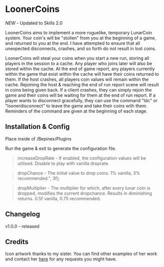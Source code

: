 # LoonerCoins

*NEW* - Updated to Skills 2.0

LoonerCoins aims to implement a more roguelike, temporary LunarCoin system. Your coin's will be "stollen" from you at the beginning of a game, and returned to you at the end. I have attempted to ensure that all unexpected disconnects, crashes, and so forth do not result in lost coins.

LoonerCoins will steal your coins when you start a new run, storing all players in the session to a cache. Any player who joins later will also be stored within the cache. At the end of game report, any players currently within the game that exist within the cache will have their coins returned to them. If the host crashes, all players coin values will remain within the cache. Rejoining the host & reaching the end of run report scene will result in coins being given back. If a client crashes, they can simply rejoin the game and their coins will be waiting for them at the end of run report. If a player wants to disconnect gracefully, they can use the command "ldc" or "loonerdisconnect" to leave the game and take their coins with them. Reminders of the command are given at the beginning of each stage.

## Installation & Config

Place inside of /Bepinex/Plugins

Run the game & exit to generate the configuration file.

> increaseDropRate - If enabled, the configuration values will be utilised. Disable to play with vanilla droprate.

> dropChance - The initial value to drop coins. 1% vanilla, 3% recommended.", 3f);

> dropMultiplier - The multiplier for which, after every lunar coin is dropped, modifies the current dropchance. Results in diminishing returns. 0.5f vanilla, 0.75 recommended.

## Changelog

v1.0.0 - released

## Credits

Icon artwork thanks to my sister. You can find other examples of her work and contact her [here](https://evelyngardner.carbonmade.com) for any requests you might have.